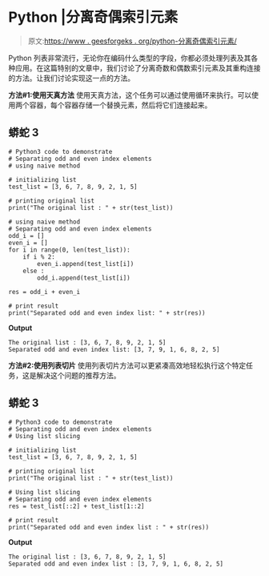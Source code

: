 # Python |分离奇偶索引元素

> 原文:[https://www . geesforgeks . org/python-分离奇偶索引元素/](https://www.geeksforgeeks.org/python-separate-odd-and-even-index-elements/)

Python 列表非常流行，无论你在编码什么类型的字段，你都必须处理列表及其各种应用。在这篇特别的文章中，我们讨论了分离奇数和偶数索引元素及其重构连接的方法。让我们讨论实现这一点的方法。

**方法#1:使用天真方法**
使用天真方法，这个任务可以通过使用循环来执行。可以使用两个容器，每个容器存储一个替换元素，然后将它们连接起来。

## 蟒蛇 3

```
# Python3 code to demonstrate
# Separating odd and even index elements
# using naive method

# initializing list
test_list = [3, 6, 7, 8, 9, 2, 1, 5]

# printing original list
print("The original list : " + str(test_list))

# using naive method
# Separating odd and even index elements
odd_i = []
even_i = []
for i in range(0, len(test_list)):
    if i % 2:
        even_i.append(test_list[i])
    else :
        odd_i.append(test_list[i])

res = odd_i + even_i

# print result
print("Separated odd and even index list: " + str(res))
```

**Output**

```
The original list : [3, 6, 7, 8, 9, 2, 1, 5]
Separated odd and even index list: [3, 7, 9, 1, 6, 8, 2, 5]
```

**方法#2:使用列表切片**
使用列表切片方法可以更紧凑高效地轻松执行这个特定任务，这是解决这个问题的推荐方法。

## 蟒蛇 3

```
# Python3 code to demonstrate
# Separating odd and even index elements
# Using list slicing

# initializing list
test_list = [3, 6, 7, 8, 9, 2, 1, 5]

# printing original list
print("The original list : " + str(test_list))

# Using list slicing
# Separating odd and even index elements
res = test_list[::2] + test_list[1::2]

# print result
print("Separated odd and even index list : " + str(res))
```

**Output**

```
The original list : [3, 6, 7, 8, 9, 2, 1, 5]
Separated odd and even index list : [3, 7, 9, 1, 6, 8, 2, 5]
```